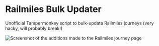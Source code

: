 # Railmiles Bulk Updater
Unofficial Tampermonkey script to bulk-update Railmiles journeys (very hacky, will probably break!)

![Screenshot of the additions made to the Railmiles journey page](https://github.com/itsmeimtom/rm-bulk/assets/14424577/83bc97ad-e0e6-45a7-ad75-1a9e0d1febb7)
